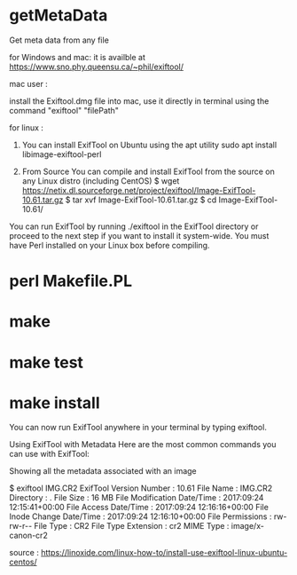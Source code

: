 # getMetaData
Get meta data from any file

for Windows and mac: it is availble at https://www.sno.phy.queensu.ca/~phil/exiftool/

mac user :

install the Exiftool.dmg file into mac,
use it directly in terminal using the command "exiftool" "filePath"


for linux :
1. You can install ExifTool on Ubuntu using the apt utility
sudo apt install libimage-exiftool-perl

2. From Source
You can compile and install ExifTool from the source on any Linux distro (including CentOS)
$ wget https://netix.dl.sourceforge.net/project/exiftool/Image-ExifTool-10.61.tar.gz
$ tar xvf Image-ExifTool-10.61.tar.gz
$ cd Image-ExifTool-10.61/ 

You can run ExifTool by running ./exiftool in the ExifTool directory or proceed to the next step if you want to install it system-wide. You must have Perl installed on your Linux box before compiling.

# perl Makefile.PL
# make
# make test
# make install

You can now run ExifTool anywhere in your terminal by typing exiftool.

Using ExifTool with Metadata
Here are the most common commands you can use with ExifTool:

Showing all the metadata associated with an image

$ exiftool IMG.CR2
ExifTool Version Number : 10.61
 File Name : IMG.CR2
 Directory : .
 File Size : 16 MB
 File Modification Date/Time : 2017:09:24 12:15:41+00:00
 File Access Date/Time : 2017:09:24 12:16:16+00:00
 File Inode Change Date/Time : 2017:09:24 12:16:10+00:00
 File Permissions : rw-rw-r--
 File Type : CR2
 File Type Extension : cr2
 MIME Type : image/x-canon-cr2

source : https://linoxide.com/linux-how-to/install-use-exiftool-linux-ubuntu-centos/






